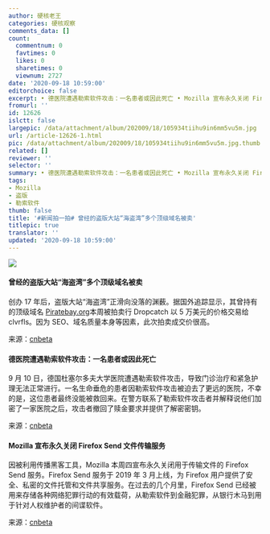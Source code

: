 ```yaml
---
author: 硬核老王
categories: 硬核观察
comments_data: []
count:
  commentnum: 0
  favtimes: 0
  likes: 0
  sharetimes: 0
  viewnum: 2727
date: '2020-09-18 10:59:00'
editorchoice: false
excerpt: • 德医院遭遇勒索软件攻击：一名患者或因此死亡 • Mozilla 宣布永久关闭 Firefox Send 文件传输服务
fromurl: ''
id: 12626
islctt: false
largepic: /data/attachment/album/202009/18/105934tiihu9in6mm5vu5m.jpg
url: /article-12626-1.html
pic: /data/attachment/album/202009/18/105934tiihu9in6mm5vu5m.jpg.thumb.jpg
related: []
reviewer: ''
selector: ''
summary: • 德医院遭遇勒索软件攻击：一名患者或因此死亡 • Mozilla 宣布永久关闭 Firefox Send 文件传输服务
tags:
- Mozilla
- 盗版
- 勒索软件
thumb: false
title: '#新闻拍一拍# 曾经的盗版大站“海盗湾”多个顶级域名被卖'
titlepic: true
translator: ''
updated: '2020-09-18 10:59:00'
---
```


![](/data/attachment/album/202009/18/105934tiihu9in6mm5vu5m.jpg)


#### 曾经的盗版大站“海盗湾”多个顶级域名被卖


创办 17 年后，盗版大站“海盗湾”正滑向没落的渊薮。据国外追踪显示，其曾持有的顶级域名 [Piratebay.org](http://piratebay.org/)本周被拍卖行 Dropcatch 以 5 万美元的价格交易给 clvrfls。因为 SEO、域名质量本身等因素，此次拍卖成交价很高。


来源：[cnbeta](https://www.cnbeta.com/articles/tech/1030263.htm)


#### 德医院遭遇勒索软件攻击：一名患者或因此死亡


9 月 10 日，德国杜塞尔多夫大学医院遭遇勒索软件攻击，导致门诊治疗和紧急护理无法正常进行。一名生命垂危的患者因勒索软件攻击被迫去了更远的医院，不幸的是，这位患者最终没能被救回来。在警方联系了勒索软件攻击者并解释说他们加密了一家医院之后，攻击者撤回了赎金要求并提供了解密密钥。


来源：[cnbeta](https://www.cnbeta.com/articles/tech/1030557.htm)


#### Mozilla 宣布永久关闭 Firefox Send 文件传输服务


因被利用传播黑客工具，Mozilla 本周四宣布永久关闭用于传输文件的 Firefox Send 服务。Firefox Send 服务于 2019 年 3 月上线，为 Firefox 用户提供了安全、私密的文件托管和文件共享服务。在过去的几个月里，Firefox Send 已经被用来存储各种网络犯罪行动的有效载荷，从勒索软件到金融犯罪，从银行木马到用于针对人权维护者的间谍软件。


来源：[cnbeta](https://www.cnbeta.com/articles/tech/1030551.htm)